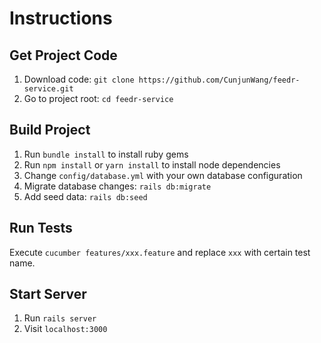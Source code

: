 # Instructions

## Get Project Code
1. Download code: `git clone https://github.com/CunjunWang/feedr-service.git`
2. Go to project root: `cd feedr-service`

## Build Project
1. Run `bundle install` to install ruby gems
2. Run `npm install` or `yarn install` to install node dependencies 
3. Change `config/database.yml` with your own database configuration
4. Migrate database changes: `rails db:migrate`
5. Add seed data: `rails db:seed`

## Run Tests
Execute `cucumber features/xxx.feature` and replace `xxx` with certain test name.

## Start Server
1. Run `rails server`
2. Visit `localhost:3000`